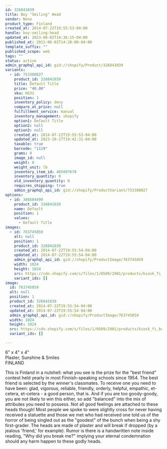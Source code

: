 ```yaml
---
id: 326841039
title: Boy "Smiling" Head
vendor: None
product_type: Finland
created_at: 2014-07-22T19:55:53-04:00
handle: boy-smiling-head
updated_at: 2023-08-02T14:36:15-04:00
published_at: 2011-06-02T14:28:00-04:00
template_suffix: ""
published_scope: web
tags: ""
status: active
admin_graphql_api_id: gid://shopify/Product/326841039
variants:
  - id: 753308027
    product_id: 326841039
    title: Default Title
    price: "40.00"
    sku: K632
    position: 1
    inventory_policy: deny
    compare_at_price: null
    fulfillment_service: manual
    inventory_management: shopify
    option1: Default Title
    option2: null
    option3: null
    created_at: 2014-07-22T19:55:53-04:00
    updated_at: 2023-10-27T19:42:31-04:00
    taxable: true
    barcode: "1119"
    grams: 0
    image_id: null
    weight: 0
    weight_unit: lb
    inventory_item_id: 485097670
    inventory_quantity: 0
    old_inventory_quantity: 0
    requires_shipping: true
    admin_graphql_api_id: gid://shopify/ProductVariant/753308027
options:
  - id: 386504499
    product_id: 326841039
    name: Default
    position: 1
    values:
      - Default Title
images:
  - id: 763745859
    alt: null
    position: 1
    product_id: 326841039
    created_at: 2014-07-22T19:55:54-04:00
    updated_at: 2014-07-22T19:55:54-04:00
    admin_graphql_api_id: gid://shopify/ProductImage/763745859
    width: 1024
    height: 1024
    src: https://cdn.shopify.com/s/files/1/0589/2901/products/kiosk_fi_boyhead.jpeg?v=1406073354
    variant_ids: []
image:
  id: 763745859
  alt: null
  position: 1
  product_id: 326841039
  created_at: 2014-07-22T19:55:54-04:00
  updated_at: 2014-07-22T19:55:54-04:00
  admin_graphql_api_id: gid://shopify/ProductImage/763745859
  width: 1024
  height: 1024
  src: https://cdn.shopify.com/s/files/1/0589/2901/products/kiosk_fi_boyhead.jpeg?v=1406073354
  variant_ids: []

---
```


6" x 4" x 4"  
Plaster, Sunshine & Smiles  
FINLAND

<!-- td {border: 1px solid #ccc;}br {mso-data-placement:same-cell;} -->

This is Finland in a nutshell: what you see is the prize for the "best friend" contest held yearly in most Finnish-speaking schools since 1954. The best friend is selected by the winner's classmates. To receive one you need to have been: glad, vigorous, reliable, friendly, orderly, helpful, empathic, et-cetera, et-cetera - a good person, that is. And if you are too goody-goody, you are not likely to win this either, so add "balanced" into the mix of attributes you need to possess. Not all good feelings are attached to these heads though! Most people we spoke to were slightly cross for never having received a statuette and those we met who had received one told us of the horror of being singled out as the "goodest" of the bunch when being a shy first-grader. The heads are made of plaster and will break if dropped (by a jealous 'friend,' for example). Rumor is there is a handwritten note inside reading, "Why did you break me?" implying your eternal condemnation should any harm happen to these godly heads.